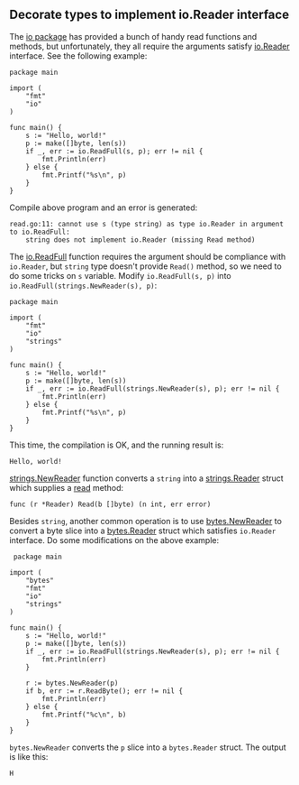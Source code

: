 Decorate types to implement io.Reader interface
----
The [io package](https://golang.org/pkg/io/) has provided a bunch of handy read functions and methods, but unfortunately, they all require the arguments satisfy [io.Reader](https://golang.org/pkg/io/#Reader) interface. See the following example:  

	package main
	
	import (
		"fmt"
		"io"
	)
	
	func main() {
		s := "Hello, world!"
		p := make([]byte, len(s))
		if _, err := io.ReadFull(s, p); err != nil {
			fmt.Println(err)
		} else {
			fmt.Printf("%s\n", p)
		}
	} 
Compile above program and an error is generated:  

	read.go:11: cannot use s (type string) as type io.Reader in argument to io.ReadFull:
        string does not implement io.Reader (missing Read method)
The [io.ReadFull](https://golang.org/pkg/io/#ReadFull) function requires the argument should be compliance with `io.Reader`, but `string` type doesn't provide `Read()` method, so we need to do some tricks on `s` variable. Modify `io.ReadFull(s, p)` into `io.ReadFull(strings.NewReader(s), p)`:  

	package main

	import (
		"fmt"
		"io"
		"strings"
	)
	
	func main() {
		s := "Hello, world!"
		p := make([]byte, len(s))
		if _, err := io.ReadFull(strings.NewReader(s), p); err != nil {
			fmt.Println(err)
		} else {
			fmt.Printf("%s\n", p)
		}
	}
This time, the compilation is OK, and the running result is:  

	Hello, world!
[strings.NewReader](https://golang.org/pkg/strings/#NewReader) function converts a `string` into a [strings.Reader](https://golang.org/pkg/bytes/#Reader) struct which supplies a [read](https://golang.org/pkg/bytes/#Reader.Read) method:  

	func (r *Reader) Read(b []byte) (n int, err error)  
Besides `string`, another common operation is to use [bytes.NewReader](https://golang.org/pkg/bytes/#NewReader) to convert a byte slice into a [bytes.Reader](https://golang.org/pkg/bytes/#Reader) struct which satisfies `io.Reader` interface. Do some modifications on the above example:  

	 package main

	import (
		"bytes"
		"fmt"
		"io"
		"strings"
	)
	
	func main() {
		s := "Hello, world!"
		p := make([]byte, len(s))
		if _, err := io.ReadFull(strings.NewReader(s), p); err != nil {
			fmt.Println(err)
		}
	
		r := bytes.NewReader(p)
		if b, err := r.ReadByte(); err != nil {
			fmt.Println(err)
		} else {
			fmt.Printf("%c\n", b)
		}
	}
`bytes.NewReader` converts the `p` slice into a `bytes.Reader` struct. The output is like this:  

	H